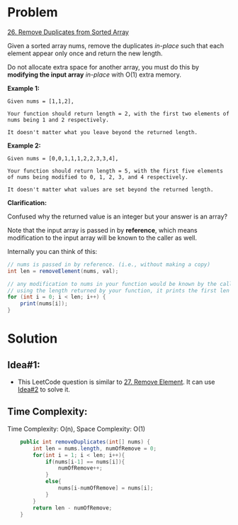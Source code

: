 # Problem
[26. Remove Duplicates from Sorted Array](https://leetcode.com/problems/remove-duplicates-from-sorted-array/)

Given a sorted array nums, remove the duplicates *in-place* such that each element appear only once and return the new length.

Do not allocate extra space for another array, you must do this by **modifying the input array** *in-place* with O(1) extra memory.
 

**Example 1:**
```text
Given nums = [1,1,2],

Your function should return length = 2, with the first two elements of nums being 1 and 2 respectively.

It doesn't matter what you leave beyond the returned length.
```

**Example 2:**
```text
Given nums = [0,0,1,1,1,2,2,3,3,4],

Your function should return length = 5, with the first five elements of nums being modified to 0, 1, 2, 3, and 4 respectively.

It doesn't matter what values are set beyond the returned length.
```

**Clarification:**

Confused why the returned value is an integer but your answer is an array?

Note that the input array is passed in by **reference**, which means modification to the input array will be known to the caller as well.

Internally you can think of this:
```java
// nums is passed in by reference. (i.e., without making a copy)
int len = removeElement(nums, val);

// any modification to nums in your function would be known by the caller.
// using the length returned by your function, it prints the first len elements.
for (int i = 0; i < len; i++) {
    print(nums[i]);
}
```


# Solution
## Idea#1:
* This LeetCode question is similar to [27. Remove Element](https://leetcode.com/problems/remove-element/). It can use [Idea#2](https://github.com/YihuiAndre/LeetCode/blob/master/Array/27.%20Remove%20Element/Solution.md#idea2) to solve it.
##  Time Complexity:
Time Complexity: O(n), Space Complexity: O(1)

```java
    public int removeDuplicates(int[] nums) {
        int len = nums.length, numOfRemove = 0;
        for(int i = 1; i < len; i++){
            if(nums[i-1] == nums[i]){
                numOfRemove++;
            }
            else{
                nums[i-numOfRemove] = nums[i];
            }
        }
        return len - numOfRemove;
    }
```
